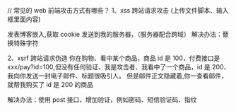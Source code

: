 // 常见的 web 前端攻击方式有哪些？
1、xss 跨站请求攻击  (上传文件脚本、输入框里面内容)

发表博客嵌入<sscript></sscript>,获取 cookie 发送到我的服务器，（服务器配合跨域）
解决办法：替换特殊字符

 2、xsrf 跨站请求伪造
你在购物、看中某个商品，商品 id 是 100，付费接口是 xxx/pay?id=100,但没有任何验证、我是攻击者、我看中了一个商品，id 是 200、我向你发送一封电子邮件、标题很吸引人。
但是邮件正文隐藏着<ing src="xxx/pay?id=200"></ing>,你一查看邮件，就帮我购买了 id 是 200 的商品

解决办法：使用 post 接口，增加验证，例如密码、短信验证码、指纹
